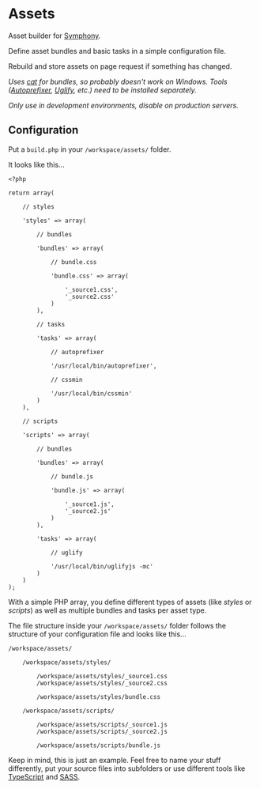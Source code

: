 # Assets

Asset builder for [Symphony][1].

Define asset bundles and basic tasks in a simple configuration file.

Rebuild and store assets on page request if something has changed.

*Uses [cat][2] for bundles, so probably doesn't work on Windows. Tools ([Autoprefixer][3], [Uglify][4], etc.) need to be installed separately.*

*Only use in development environments, disable on production servers.*

## Configuration

Put a `build.php` in your `/workspace/assets/` folder.

It looks like this...

    <?php

    return array(

        // styles

        'styles' => array(

            // bundles

            'bundles' => array(

                // bundle.css

                'bundle.css' => array(

                    '_source1.css',
                    '_source2.css'
                )
            ),

            // tasks

            'tasks' => array(

                // autoprefixer

                '/usr/local/bin/autoprefixer',

                // cssmin

                '/usr/local/bin/cssmin'
            )
        ),

        // scripts

        'scripts' => array(

            // bundles

            'bundles' => array(

                // bundle.js

                'bundle.js' => array(

                    '_source1.js',
                    '_source2.js'
                )
            ),

            'tasks' => array(

                // uglify

                '/usr/local/bin/uglifyjs -mc'
            )
        )
    );

With a simple PHP array, you define different types of assets (like *styles* or *scripts*) as well as multiple bundles and tasks per asset type.

The file structure inside your `/workspace/assets/` folder follows the structure of your configuration file and looks like this...

    /workspace/assets/

        /workspace/assets/styles/

            /workspace/assets/styles/_source1.css
            /workspace/assets/styles/_source2.css

            /workspace/assets/styles/bundle.css

        /workspace/assets/scripts/

            /workspace/assets/scripts/_source1.js
            /workspace/assets/scripts/_source2.js

            /workspace/assets/scripts/bundle.js

Keep in mind, this is just an example. Feel free to name your stuff differently, put your source files into subfolders or use different tools like [TypeScript][5] and [SASS][6].

[1]: http://getsymphony.com
[2]: http://en.wikipedia.org/wiki/Cat_(Unix)
[3]: http://github.com/postcss/autoprefixer
[4]: http://lisperator.net/uglifyjs
[5]: http://typescriptlang.org
[6]: http://sass-lang.com